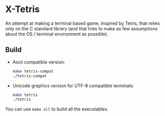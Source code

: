# X-Tetris

An attempt at making a terminal based game, inspired by Tetris, that relies only on the C standard library (and that tries to make as few assumptions about the OS / terminal environment as possible).

## Build

- Ascii compatible version:
    ```sh
    make tetris-compat
    ./tetris-compat
    ```
- Unicode graphics version for UTF-8 compatible terminals:
    ```sh
    make tetris
    ./tetris
    ```

You can use `make all` to build all the executables.